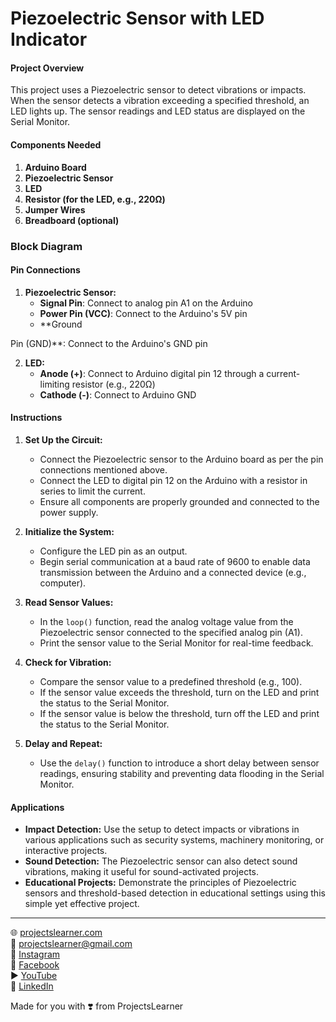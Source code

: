 # Piezoelectric Sensor with LED Indicator

#### Project Overview

This project uses a Piezoelectric sensor to detect vibrations or impacts. When the sensor detects a vibration exceeding a specified threshold, an LED lights up. The sensor readings and LED status are displayed on the Serial Monitor.

#### Components Needed

1. **Arduino Board**
2. **Piezoelectric Sensor**
3. **LED**
4. **Resistor (for the LED, e.g., 220Ω)**
5. **Jumper Wires**
6. **Breadboard (optional)**

### Block Diagram



#### Pin Connections

1. **Piezoelectric Sensor:**
   - **Signal Pin**: Connect to analog pin A1 on the Arduino
   - **Power Pin (VCC)**: Connect to the Arduino's 5V pin
   - **Ground

Pin (GND)**: Connect to the Arduino's GND pin

2. **LED:**
   - **Anode (+)**: Connect to Arduino digital pin 12 through a current-limiting resistor (e.g., 220Ω)
   - **Cathode (-)**: Connect to Arduino GND

#### Instructions

1. **Set Up the Circuit:**
   - Connect the Piezoelectric sensor to the Arduino board as per the pin connections mentioned above.
   - Connect the LED to digital pin 12 on the Arduino with a resistor in series to limit the current.
   - Ensure all components are properly grounded and connected to the power supply.

2. **Initialize the System:**
   - Configure the LED pin as an output.
   - Begin serial communication at a baud rate of 9600 to enable data transmission between the Arduino and a connected device (e.g., computer).

3. **Read Sensor Values:**
   - In the `loop()` function, read the analog voltage value from the Piezoelectric sensor connected to the specified analog pin (A1).
   - Print the sensor value to the Serial Monitor for real-time feedback.

4. **Check for Vibration:**
   - Compare the sensor value to a predefined threshold (e.g., 100).
   - If the sensor value exceeds the threshold, turn on the LED and print the status to the Serial Monitor.
   - If the sensor value is below the threshold, turn off the LED and print the status to the Serial Monitor.

5. **Delay and Repeat:**
   - Use the `delay()` function to introduce a short delay between sensor readings, ensuring stability and preventing data flooding in the Serial Monitor.

#### Applications

- **Impact Detection:** Use the setup to detect impacts or vibrations in various applications such as security systems, machinery monitoring, or interactive projects.
- **Sound Detection:** The Piezoelectric sensor can also detect sound vibrations, making it useful for sound-activated projects.
- **Educational Projects:** Demonstrate the principles of Piezoelectric sensors and threshold-based detection in educational settings using this simple yet effective project.

---

🌐 [projectslearner.com](https://www.projectslearner.com)  
📧 [projectslearner@gmail.com](mailto:projectslearner@gmail.com)  
📸 [Instagram](https://www.instagram.com/projectslearner/)  
📘 [Facebook](https://www.facebook.com/projectslearner)  
▶️ [YouTube](https://www.youtube.com/@ProjectsLearner)  
📘 [LinkedIn](https://www.linkedin.com/in/projectslearner)  

Made for you with ❣️ from ProjectsLearner